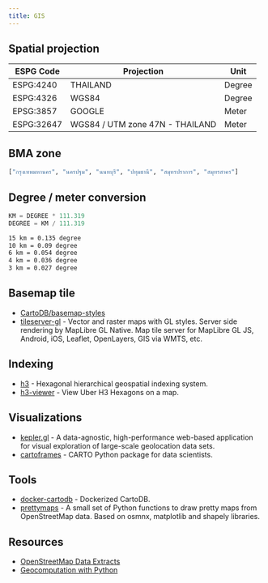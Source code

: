 ```yaml
---
title: GIS
---
```


## Spatial projection

| ESPG Code  | Projection                      | Unit   |
| ---------- | ------------------------------- | ------ |
| ESPG:4240  | THAILAND                        | Degree |
| ESPG:4326  | WGS84                           | Degree |
| EPSG:3857  | GOOGLE                          | Meter  |
| ESPG:32647 | WGS84 / UTM zone 47N - THAILAND | Meter  |

## BMA zone

```python
["กรุงเทพมหานคร", "นครปฐม", "นนทบุรี", "ปทุมธานี", "สมุทรปราการ", "สมุทรสาคร"]
```

## Degree / meter conversion

```python
KM = DEGREE * 111.319
DEGREE = KM / 111.319
```

```bash title="examples"
15 km = 0.135 degree
10 km = 0.09 degree
6 km = 0.054 degree
4 km = 0.036 degree
3 km = 0.027 degree
```

## Basemap tile

- [CartoDB/basemap-styles](https://github.com/CartoDB/basemap-styles)
- [tileserver-gl](https://github.com/maptiler/tileserver-gl) - Vector and raster maps with GL styles. Server side rendering by MapLibre GL Native. Map tile server for MapLibre GL JS, Android, iOS, Leaflet, OpenLayers, GIS via WMTS, etc.

## Indexing

- [h3](https://github.com/uber/h3) - Hexagonal hierarchical geospatial indexing system.
- [h3-viewer](https://github.com/clupasq/h3-viewer) - View Uber H3 Hexagons on a map.

## Visualizations

- [kepler.gl](https://kepler.gl/demo) - A data-agnostic, high-performance web-based application for visual exploration of large-scale geolocation data sets.
- [cartoframes](https://github.com/CartoDB/cartoframes) - CARTO Python package for data scientists.

## Tools

- [docker-cartodb](https://github.com/sverhoeven/docker-cartodb) - Dockerized CartoDB.
- [prettymaps](https://github.com/marceloprates/prettymaps) - A small set of Python functions to draw pretty maps from OpenStreetMap data. Based on osmnx, matplotlib and shapely libraries.

## Resources

- [OpenStreetMap Data Extracts](http://download.geofabrik.de/index.html)
- [Geocomputation with Python](https://py.geocompx.org/)
